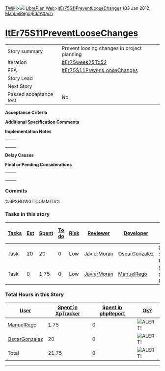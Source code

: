 [TWiki](/twiki/Main/WebHome)&gt;![](/twiki/TWiki/TWikiDocGraphics/web-bg-small.gif) [LibrePlan Web](/twiki/LibrePlan/WebHome)&gt;[ItEr75S11PreventLooseChanges](http://wiki.libreplan-enterprise.com/twiki/LibrePlan/ItEr75S11PreventLooseChanges "Topic revision: 4 (03 Jan 2012 - 17:33:17)") (03 Jan 2012, [ManuelRego](/twiki/Main/ManuelRego))[Edit](http://wiki.libreplan-enterprise.com/twiki/bin/edit/LibrePlan/ItEr75S11PreventLooseChanges?t=1520337922 "Edit this topic text")[Attach](/twiki/bin/attach/LibrePlan/ItEr75S11PreventLooseChanges "Attach an image or document to this topic")

 [ItEr75S11PreventLooseChanges](/twiki/LibrePlan/ItEr75S11PreventLooseChanges)
======================================================================================================================================



|                        |                                                                                        |
|------------------------|----------------------------------------------------------------------------------------|
| Story summary          | Prevent loosing changes in project planning                                            |
| Iteration              | [ItEr75week25To52](/twiki/LibrePlan/ItEr75week25To52)                         |
| FEA                    | [ItEr75S11PreventLooseChanges](/twiki/LibrePlan/ItEr75S11PreventLooseChanges) |
| Story Lead             |                                                                                        |
| Next Story             |                                                                                        |
| Passed acceptance test | No                                                                                     |

**Acceptance Criteria**

**Additional Specification Comments**

**Implementation Notes**

|     |     |
|-----|-----|
|     |     |

**Delay Causes**

**Final or Pending Considerations**

|     |     |
|-----|-----|
|     |     |

###  Commits

%RPSHOWGITCOMMITS%

###  Tasks in this story



| [Tasks](http://wiki.libreplan-enterprise.com/twiki/LibrePlan/ItEr75S11PreventLooseChanges?sortcol=0;table=2;up=0#sorted_table "Sort by this column") | [Est](http://wiki.libreplan-enterprise.com/twiki/LibrePlan/ItEr75S11PreventLooseChanges?sortcol=1;table=2;up=0#sorted_table "Sort by this column") | [Spent](http://wiki.libreplan-enterprise.com/twiki/LibrePlan/ItEr75S11PreventLooseChanges?sortcol=2;table=2;up=0#sorted_table "Sort by this column") | [To do](http://wiki.libreplan-enterprise.com/twiki/LibrePlan/ItEr75S11PreventLooseChanges?sortcol=3;table=2;up=0#sorted_table "Sort by this column") | [Risk](http://wiki.libreplan-enterprise.com/twiki/LibrePlan/ItEr75S11PreventLooseChanges?sortcol=4;table=2;up=0#sorted_table "Sort by this column") | [Reviewer](http://wiki.libreplan-enterprise.com/twiki/LibrePlan/ItEr75S11PreventLooseChanges?sortcol=5;table=2;up=0#sorted_table "Sort by this column") | [Developer](http://wiki.libreplan-enterprise.com/twiki/LibrePlan/ItEr75S11PreventLooseChanges?sortcol=6;table=2;up=0#sorted_table "Sort by this column") | [Task Name](http://wiki.libreplan-enterprise.com/twiki/LibrePlan/ItEr75S11PreventLooseChanges?sortcol=7;table=2;up=0#sorted_table "Sort by this column") | [Start Date](http://wiki.libreplan-enterprise.com/twiki/LibrePlan/ItEr75S11PreventLooseChanges?sortcol=8;table=2;up=0#sorted_table "Sort by this column") | [Est End Date](http://wiki.libreplan-enterprise.com/twiki/LibrePlan/ItEr75S11PreventLooseChanges?sortcol=9;table=2;up=0#sorted_table "Sort by this column") | [End Date](http://wiki.libreplan-enterprise.com/twiki/LibrePlan/ItEr75S11PreventLooseChanges?sortcol=10;table=2;up=0#sorted_table "Sort by this column") |
|---------------------------------------------------------------------------------------------------------------------------------------------------------------|-------------------------------------------------------------------------------------------------------------------------------------------------------------|---------------------------------------------------------------------------------------------------------------------------------------------------------------|---------------------------------------------------------------------------------------------------------------------------------------------------------------|--------------------------------------------------------------------------------------------------------------------------------------------------------------|------------------------------------------------------------------------------------------------------------------------------------------------------------------|-------------------------------------------------------------------------------------------------------------------------------------------------------------------|-------------------------------------------------------------------------------------------------------------------------------------------------------------------|--------------------------------------------------------------------------------------------------------------------------------------------------------------------|----------------------------------------------------------------------------------------------------------------------------------------------------------------------|-------------------------------------------------------------------------------------------------------------------------------------------------------------------|
| Task                                                                                                                                                          | 20                                                                                                                                                          | 20                                                                                                                                                            | 0                                                                                                                                                             | Low                                                                                                                                                          | [JavierMoran](/twiki/Main/JavierMoran)                                                                                                                  | [OscarGonzalez](/twiki/Main/OscarGonzalez)                                                                                                               | [Share the state among perspectives](/twiki/LibrePlan/AnA05S08PreventLooseChanges#TasK1)                                                                 |                                                                                                                                                                    |                                                                                                                                                                      |                                                                                                                                                                   |
| Task                                                                                                                                                          | 0                                                                                                                                                           | 1.75                                                                                                                                                          | 0                                                                                                                                                             | Low                                                                                                                                                          | [JavierMoran](/twiki/Main/JavierMoran)                                                                                                                  | [ManuelRego](/twiki/Main/ManuelRego)                                                                                                                     | [Share the state among perspectives](/twiki/LibrePlan/AnA05S08PreventLooseChanges#TasK1)                                                                 |                                                                                                                                                                    |                                                                                                                                                                      |                                                                                                                                                                   |

###  Total Hours in this Story

| [User](http://wiki.libreplan-enterprise.com/twiki/LibrePlan/ItEr75S11PreventLooseChanges?sortcol=0;table=3;up=0#sorted_table "Sort by this column") | [Spent in XpTracker](http://wiki.libreplan-enterprise.com/twiki/LibrePlan/ItEr75S11PreventLooseChanges?sortcol=1;table=3;up=0#sorted_table "Sort by this column") | [Spent in phpReport](http://wiki.libreplan-enterprise.com/twiki/LibrePlan/ItEr75S11PreventLooseChanges?sortcol=2;table=3;up=0#sorted_table "Sort by this column") | [Ok?](http://wiki.libreplan-enterprise.com/twiki/LibrePlan/ItEr75S11PreventLooseChanges?sortcol=3;table=3;up=0#sorted_table "Sort by this column") |
|--------------------------------------------------------------------------------------------------------------------------------------------------------------|----------------------------------------------------------------------------------------------------------------------------------------------------------------------------|----------------------------------------------------------------------------------------------------------------------------------------------------------------------------|-------------------------------------------------------------------------------------------------------------------------------------------------------------|
| [ManuelRego](/twiki/Main/ManuelRego)                                                                                                                | 1.75                                                                                                                                                                       | 0                                                                                                                                                                          | ![ALERT!](/twiki/TWiki/TWikiDocGraphics/warning.gif "ALERT!")                                                                                           |
| [OscarGonzalez](/twiki/Main/OscarGonzalez)                                                                                                          | 20                                                                                                                                                                         | 0                                                                                                                                                                          | ![ALERT!](/twiki/TWiki/TWikiDocGraphics/warning.gif "ALERT!")                                                                                           |
| Total                                                                                                                                                        | 21.75                                                                                                                                                                      | 0                                                                                                                                                                          | ![ALERT!](/twiki/TWiki/TWikiDocGraphics/warning.gif "ALERT!")                                                                                           |

------------------------------------------------------------------------
